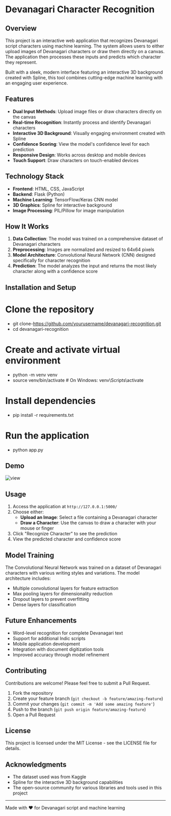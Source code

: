 # Devanagari Character Recognition

## Overview

This project is an interactive web application that recognizes Devanagari script characters using machine learning. The system allows users to either upload images of Devanagari characters or draw them directly on a canvas. The application then processes these inputs and predicts which character they represent.

Built with a sleek, modern interface featuring an interactive 3D background created with Spline, this tool combines cutting-edge machine learning with an engaging user experience.

## Features

- **Dual Input Methods**: Upload image files or draw characters directly on the canvas
- **Real-time Recognition**: Instantly process and identify Devanagari characters
- **Interactive 3D Background**: Visually engaging environment created with Spline
- **Confidence Scoring**: View the model's confidence level for each prediction
- **Responsive Design**: Works across desktop and mobile devices
- **Touch Support**: Draw characters on touch-enabled devices

## Technology Stack

- **Frontend**: HTML, CSS, JavaScript
- **Backend**: Flask (Python)
- **Machine Learning**: TensorFlow/Keras CNN model
- **3D Graphics**: Spline for interactive background
- **Image Processing**: PIL/Pillow for image manipulation

## How It Works

1. **Data Collection**: The model was trained on a comprehensive dataset of Devanagari characters
2. **Preprocessing**: Images are normalized and resized to 64x64 pixels
3. **Model Architecture**: Convolutional Neural Network (CNN) designed specifically for character recognition
4. **Prediction**: The model analyzes the input and returns the most likely character along with a confidence score

## Installation and Setup

# Clone the repository
- git clone-https://github.com/yourusername/devanagari-recognition.git
- cd devanagari-recognition

# Create and activate virtual environment
- python -m venv venv
- source venv/bin/activate  # On Windows: venv\Scripts\activate

# Install dependencies
- pip install -r requirements.txt

# Run the application
- python app.py

## Demo
![view](https://github.com/user-attachments/assets/29b843dc-23df-4f1c-a9e1-ea81d685e318)


## Usage

1. Access the application at `http://127.0.0.1:5000/`
2. Choose either:
   - **Upload an Image**: Select a file containing a Devanagari character
   - **Draw a Character**: Use the canvas to draw a character with your mouse or finger
3. Click "Recognize Character" to see the prediction
4. View the predicted character and confidence score

## Model Training

The Convolutional Neural Network was trained on a dataset of Devanagari characters with various writing styles and variations. The model architecture includes:

- Multiple convolutional layers for feature extraction
- Max pooling layers for dimensionality reduction
- Dropout layers to prevent overfitting
- Dense layers for classification

## Future Enhancements

- Word-level recognition for complete Devanagari text
- Support for additional Indic scripts
- Mobile application development
- Integration with document digitization tools
- Improved accuracy through model refinement

## Contributing

Contributions are welcome! Please feel free to submit a Pull Request.

1. Fork the repository
2. Create your feature branch (`git checkout -b feature/amazing-feature`)
3. Commit your changes (`git commit -m 'Add some amazing feature'`)
4. Push to the branch (`git push origin feature/amazing-feature`)
5. Open a Pull Request

## License

This project is licensed under the MIT License - see the LICENSE file for details.

## Acknowledgments

- The dataset used was from Kaggle
- Spline for the interactive 3D background capabilities
- The open-source community for various libraries and tools used in this project

---

Made with ❤️ for Devanagari script and machine learning
